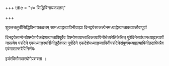 +++
title = "४०  सिद्धिविनायकव्रतम्"

+++

शुक्लचतुर्थीसिद्धिविनायकव्रतम् सामध्याह्नव्यापिनीग्राह्या दिनद्वयेसाकल्पेनमध्याह्नेव्याप्तावव्याप्तौवापूर्वा

दिनद्वयेसाम्येनवैषम्येणवैकदेशव्याप्तापिपूर्वैव वैषम्येणव्याप्ताधिकव्यापिनीचेत्परेतिकेचित् पूरेदिनेसर्वथामध्याह्नस्पर्शो नास्त्येव परदिने
एवमध्याह्नस्पर्शिनीतुदैवपरा पूर्वदिने एकदेशेमध्याह्नव्यापिनीपरदिनेसंपुर्णमध्याह्नव्यापिनीतदापिपरैव एवंमासान्तरेपिनिर्णयः

इयंरविभौमवारयोगेप्रशस्ता ।
